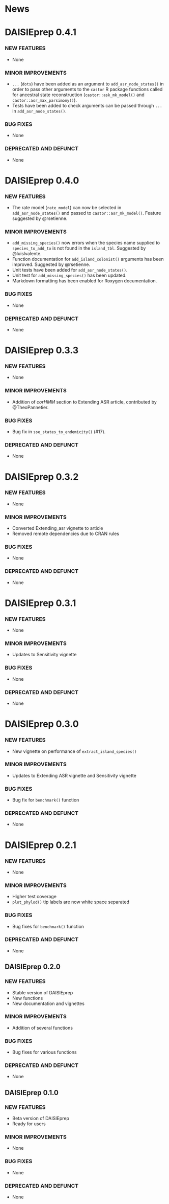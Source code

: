# News

# DAISIEprep 0.4.1

### NEW FEATURES
* None

### MINOR IMPROVEMENTS
* `...` (`dots`) have been added as an argument to `add_asr_node_states()` in
order to pass other arguments to the `castor` R package functions called for
ancestral state reconstruction (`castor::ask_mk_model()` and 
`castor::asr_max_parsimony()`).
* Tests have been added to check arguments can be passed through `...` in 
`add_asr_node_states()`.

### BUG FIXES
* None

### DEPRECATED AND DEFUNCT
* None

# DAISIEprep 0.4.0

### NEW FEATURES
* The rate model (`rate_model`) can now be selected in `add_asr_node_states()` 
and passed to `castor::asr_mk_model()`. Feature suggested by @rsetienne.

### MINOR IMPROVEMENTS
* `add_missing_species()` now errors when the species name supplied to
`species_to_add_to` is not found in the `island_tbl`. Suggested by @luislvalente.
* Function documentation for `add_island_colonist()` arguments has been improved.
Suggested by @rsetienne.
* Unit tests have been added for `add_asr_node_states()`.
* Unit test for `add_missing_species()` has been updated.
* Markdown formatting has been enabled for Roxygen documentation.

### BUG FIXES
* None

### DEPRECATED AND DEFUNCT
* None

# DAISIEprep 0.3.3

### NEW FEATURES
* None

### MINOR IMPROVEMENTS
* Addition of _corHMM_ section to Extending ASR article, contributed by @TheoPannetier.

### BUG FIXES
* Bug fix in `sse_states_to_endemicity()` (#17).

### DEPRECATED AND DEFUNCT
* None

# DAISIEprep 0.3.2

### NEW FEATURES 
* None

### MINOR IMPROVEMENTS
* Converted Extending_asr vignette to article
* Removed remote dependencies due to CRAN rules

### BUG FIXES
* None

### DEPRECATED AND DEFUNCT
* None

# DAISIEprep 0.3.1

### NEW FEATURES 
* None

### MINOR IMPROVEMENTS
* Updates to Sensitivity vignette

### BUG FIXES
* None

### DEPRECATED AND DEFUNCT
* None

# DAISIEprep 0.3.0

### NEW FEATURES 
* New vignette on performance of `extract_island_species()` 

### MINOR IMPROVEMENTS
* Updates to Extending ASR vignette and Sensitivity vignette

### BUG FIXES
* Bug fix for `benchmark()` function

### DEPRECATED AND DEFUNCT
* None

# DAISIEprep 0.2.1

### NEW FEATURES 
* None

### MINOR IMPROVEMENTS
* Higher test coverage
* `plot_phylod()` tip labels are now white space separated

### BUG FIXES
* Bug fixes for `benchmark()` function

### DEPRECATED AND DEFUNCT
* None

## DAISIEprep 0.2.0

### NEW FEATURES 
* Stable version of DAISIEprep
* New functions
* New documentation and vignettes

### MINOR IMPROVEMENTS
* Addition of several functions

### BUG FIXES
* Bug fixes for various functions

### DEPRECATED AND DEFUNCT
* None

## DAISIEprep 0.1.0

### NEW FEATURES 
* Beta version of DAISIEprep
* Ready for users

### MINOR IMPROVEMENTS
* None

### BUG FIXES
* None

### DEPRECATED AND DEFUNCT
* None
